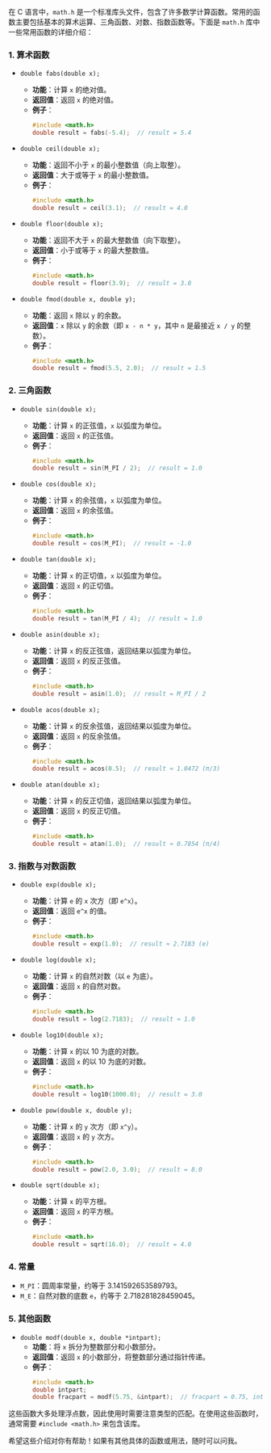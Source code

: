 在 C 语言中，`math.h` 是一个标准库头文件，包含了许多数学计算函数。常用的函数主要包括基本的算术运算、三角函数、对数、指数函数等。下面是 `math.h` 库中一些常用函数的详细介绍：

### 1. **算术函数**
- `double fabs(double x);`
  - **功能**：计算 `x` 的绝对值。
  - **返回值**：返回 `x` 的绝对值。
  - **例子**：
    ```c
    #include <math.h>
    double result = fabs(-5.4);  // result = 5.4
    ```

- `double ceil(double x);`
  - **功能**：返回不小于 `x` 的最小整数值（向上取整）。
  - **返回值**：大于或等于 `x` 的最小整数值。
  - **例子**：
    ```c
    #include <math.h>
    double result = ceil(3.1);  // result = 4.0
    ```

- `double floor(double x);`
  - **功能**：返回不大于 `x` 的最大整数值（向下取整）。
  - **返回值**：小于或等于 `x` 的最大整数值。
  - **例子**：
    ```c
    #include <math.h>
    double result = floor(3.9);  // result = 3.0
    ```

- `double fmod(double x, double y);`
  - **功能**：返回 `x` 除以 `y` 的余数。
  - **返回值**：`x` 除以 `y` 的余数（即 `x - n * y`，其中 `n` 是最接近 `x / y` 的整数）。
  - **例子**：
    ```c
    #include <math.h>
    double result = fmod(5.5, 2.0);  // result = 1.5
    ```

### 2. **三角函数**
- `double sin(double x);`
  - **功能**：计算 `x` 的正弦值，`x` 以弧度为单位。
  - **返回值**：返回 `x` 的正弦值。
  - **例子**：
    ```c
    #include <math.h>
    double result = sin(M_PI / 2);  // result = 1.0
    ```

- `double cos(double x);`
  - **功能**：计算 `x` 的余弦值，`x` 以弧度为单位。
  - **返回值**：返回 `x` 的余弦值。
  - **例子**：
    ```c
    #include <math.h>
    double result = cos(M_PI);  // result = -1.0
    ```

- `double tan(double x);`
  - **功能**：计算 `x` 的正切值，`x` 以弧度为单位。
  - **返回值**：返回 `x` 的正切值。
  - **例子**：
    ```c
    #include <math.h>
    double result = tan(M_PI / 4);  // result = 1.0
    ```

- `double asin(double x);`
  - **功能**：计算 `x` 的反正弦值，返回结果以弧度为单位。
  - **返回值**：返回 `x` 的反正弦值。
  - **例子**：
    ```c
    #include <math.h>
    double result = asin(1.0);  // result = M_PI / 2
    ```

- `double acos(double x);`
  - **功能**：计算 `x` 的反余弦值，返回结果以弧度为单位。
  - **返回值**：返回 `x` 的反余弦值。
  - **例子**：
    ```c
    #include <math.h>
    double result = acos(0.5);  // result ≈ 1.0472 (π/3)
    ```

- `double atan(double x);`
  - **功能**：计算 `x` 的反正切值，返回结果以弧度为单位。
  - **返回值**：返回 `x` 的反正切值。
  - **例子**：
    ```c
    #include <math.h>
    double result = atan(1.0);  // result ≈ 0.7854 (π/4)
    ```

### 3. **指数与对数函数**
- `double exp(double x);`
  - **功能**：计算 `e` 的 `x` 次方（即 `e^x`）。
  - **返回值**：返回 `e^x` 的值。
  - **例子**：
    ```c
    #include <math.h>
    double result = exp(1.0);  // result ≈ 2.7183 (e)
    ```

- `double log(double x);`
  - **功能**：计算 `x` 的自然对数（以 `e` 为底）。
  - **返回值**：返回 `x` 的自然对数。
  - **例子**：
    ```c
    #include <math.h>
    double result = log(2.7183);  // result ≈ 1.0
    ```

- `double log10(double x);`
  - **功能**：计算 `x` 的以 10 为底的对数。
  - **返回值**：返回 `x` 的以 10 为底的对数。
  - **例子**：
    ```c
    #include <math.h>
    double result = log10(1000.0);  // result = 3.0
    ```

- `double pow(double x, double y);`
  - **功能**：计算 `x` 的 `y` 次方（即 `x^y`）。
  - **返回值**：返回 `x` 的 `y` 次方。
  - **例子**：
    ```c
    #include <math.h>
    double result = pow(2.0, 3.0);  // result = 8.0
    ```

- `double sqrt(double x);`
  - **功能**：计算 `x` 的平方根。
  - **返回值**：返回 `x` 的平方根。
  - **例子**：
    ```c
    #include <math.h>
    double result = sqrt(16.0);  // result = 4.0
    ```

### 4. **常量**
- `M_PI`：圆周率常量，约等于 3.141592653589793。
- `M_E`：自然对数的底数 `e`，约等于 2.718281828459045。
  
### 5. **其他函数**
- `double modf(double x, double *intpart);`
  - **功能**：将 `x` 拆分为整数部分和小数部分。
  - **返回值**：返回 `x` 的小数部分，将整数部分通过指针传递。
  - **例子**：
    ```c
    #include <math.h>
    double intpart;
    double fracpart = modf(5.75, &intpart);  // fracpart = 0.75, intpart = 5.0
    ```

这些函数大多处理浮点数，因此使用时需要注意类型的匹配。在使用这些函数时，通常需要 `#include <math.h>` 来包含该库。

希望这些介绍对你有帮助！如果有其他具体的函数或用法，随时可以问我。